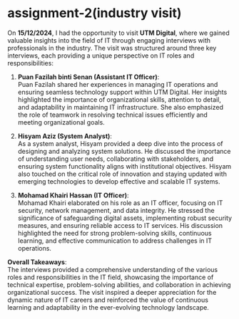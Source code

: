 # assignment-2(industry visit)

On **15/12/2024**, I had the opportunity to visit **UTM Digital**, where we gained valuable insights into the field of IT through engaging interviews with professionals in the industry. The visit was structured around three key interviews, each providing a unique perspective on IT roles and responsibilities:  

1. **Puan Fazilah binti Senan (Assistant IT Officer)**:  
   Puan Fazilah shared her experiences in managing IT operations and ensuring seamless technology support within UTM Digital. Her insights highlighted the importance of organizational skills, attention to detail, and adaptability in maintaining IT infrastructure. She also emphasized the role of teamwork in resolving technical issues efficiently and meeting organizational goals.  

2. **Hisyam Aziz (System Analyst)**:  
   As a system analyst, Hisyam provided a deep dive into the process of designing and analyzing system solutions. He discussed the importance of understanding user needs, collaborating with stakeholders, and ensuring system functionality aligns with institutional objectives. Hisyam also touched on the critical role of innovation and staying updated with emerging technologies to develop effective and scalable IT systems.  

3. **Mohamad Khairi Hassan (IT Officer)**:  
   Mohamad Khairi elaborated on his role as an IT officer, focusing on IT security, network management, and data integrity. He stressed the significance of safeguarding digital assets, implementing robust security measures, and ensuring reliable access to IT services. His discussion highlighted the need for strong problem-solving skills, continuous learning, and effective communication to address challenges in IT operations.  

**Overall Takeaways**:  
The interviews provided a comprehensive understanding of the various roles and responsibilities in the IT field, showcasing the importance of technical expertise, problem-solving abilities, and collaboration in achieving organizational success. The visit inspired a deeper appreciation for the dynamic nature of IT careers and reinforced the value of continuous learning and adaptability in the ever-evolving technology landscape.  
